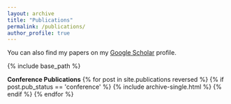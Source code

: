 ```yaml
---
layout: archive
title: "Publications"
permalink: /publications/
author_profile: true
---
```


You can also find my papers on my <a href="https://scholar.google.com/citations?hl=en&user=uc8fGkMAAAAJ&view_op=list_works&sortby=pubdate">Google Scholar</a> profile.

{% include base_path %}

**Conference Publications**
{% for post in site.publications reversed %}
  {% if post.pub_status == 'conference' %}
    {% include archive-single.html %}
  {% endif %}
{% endfor %}

